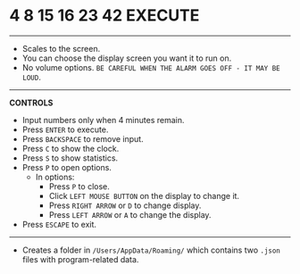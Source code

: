 # 4 8 15 16 23 42 EXECUTE

---
- Scales to the screen.
- You can choose the display screen you want it to run on.
- No volume options. `BE CAREFUL WHEN THE ALARM GOES OFF - IT MAY BE LOUD`.
---
**CONTROLS**
- Input numbers only when 4 minutes remain.
- Press `ENTER` to execute.
- Press `BACKSPACE` to remove input.
- Press `C` to show the clock.
- Press `S` to show statistics.
- Press `P` to open options.
  - In options:
    - Press `P` to close.
    - Click `LEFT MOUSE BUTTON` on the display to change it.
    - Press `RIGHT ARROW` or `D` to change display.
    - Press `LEFT ARROW` or `A` to change the display.
- Press `ESCAPE` to exit.
---
- Creates a folder in `/Users/AppData/Roaming/` which contains two `.json` files with program-related data.
